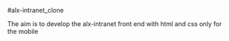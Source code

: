 #alx-intranet_clone

The aim is to develop the alx-intranet front end with html and css only for the mobile
